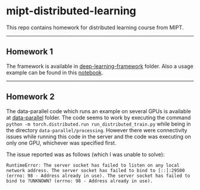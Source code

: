 # mipt-distributed-learning
This repo contains homework for distributed learning course from MIPT.

-----
## Homework 1
The framework is available in [deep-learning-framework](deep-learning-framework) folder. Also a usage example can be found in this [notebook](deep-learning-framework/examples/test_cuda_hw1.ipynb).

-----
## Homework 2
The data-parallel code which runs an example on several GPUs is available at [data-parallel](data-parallel) folder. The code seems to work by executing the command `python -m torch.distributed.run run_distributed_train.py` while being in the directory `data-parallel/processing`. However there were connectivity issues while running this code in the server and the code was executing on only one GPU, whichever was specified first. 

The issue reported was as follows (which I was unable to solve):

```
RuntimeError: The server socket has failed to listen on any local network address. The server socket has failed to bind to [::]:29500 (errno: 98 - Address already in use). The server socket has failed to bind to ?UNKNOWN? (errno: 98 - Address already in use).
```
